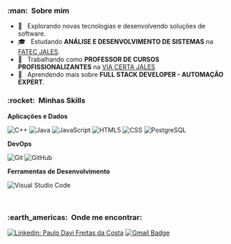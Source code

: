 <h3> :man: &nbsp;Sobre mim </h3>

- 🤔 &nbsp; Explorando novas tecnologias e desenvolvendo soluções de software.
- 🎓 &nbsp; Estudando **ANÁLISE E DESENVOLVIMENTO DE SISTEMAS** na <a href="https://www.fatecjales.edu.br/">FATEC JALES</a>.
- 💼 &nbsp; Trabalhando como **PROFESSOR DE CURSOS PROFISSIONALIZANTES** na <a href="https://viacertacursos.com.br/unidade/jales/">VIA CERTA JALES</a>
- 🌱 &nbsp; Aprendendo mais sobre **FULL STACK DEVELOPER - AUTOMAÇÃO EXPERT**.

<h3> :rocket: &nbsp;Minhas Skills </h3>

**Aplicações e Dados**

  ![C++](https://img.shields.io/badge/-C++-333333?style=flat&logo=C%2B%2B&logoColor=00599C)
  ![Java](https://img.shields.io/badge/-Java-333333?style=flat&logo=Java&logoColor=007396)
  ![JavaScript](https://img.shields.io/badge/-JavaScript-333333?style=flat&logo=javascript)
  ![HTML5](https://img.shields.io/badge/-HTML5-333333?style=flat&logo=HTML5)
  ![CSS](https://img.shields.io/badge/-CSS-333333?style=flat&logo=CSS3&logoColor=1572B6)
  ![PostgreSQL](https://img.shields.io/badge/PostgreSQL-316192?style=for-the-badge&logo=postgresql&logoColor=white)

**DevOps**

  ![Git](https://img.shields.io/badge/-Git-333333?style=flat&logo=git)
  ![GitHub](https://img.shields.io/badge/-GitHub-333333?style=flat&logo=github)
 

**Ferramentas de Desenvolvimento**

  ![Visual Studio Code](https://img.shields.io/badge/-Visual%20Studio%20Code-333333?style=flat&logo=visual-studio-code&logoColor=007ACC)
 

<br/>


<h3> :earth_americas: &nbsp;Onde me encontrar: </h3> 

[![Linkedin: Paulo Davi Freitas da Costa](https://img.shields.io/badge/-PauloDavi-blue?style=flat-square&logo=Linkedin&logoColor=white&link=https://www.linkedin.com/in/paulo-davi-freitas-da-costa-6b2a5818b/)](https://www.linkedin.com/in/paulo-davi-freitas-da-costa-6b2a5818b/)
[![Gmail Badge](https://img.shields.io/badge/-p.davii.f@gmail.com-006bed?style=flat-square&logo=Gmail&logoColor=white&link=mailto:p.davii.f@gmail.com)](mailto:p.davii.f@gmail.com)

